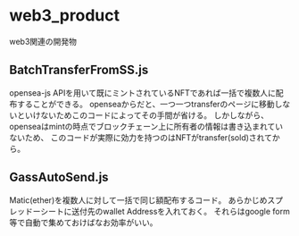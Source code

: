 # web3_product
web3関連の開発物

## BatchTransferFromSS.js
opensea-js APIを用いて既にミントされているNFTであれば一括で複数人に配布することができる。
openseaからだと、一つ一つtransferのページに移動しないといけないためこのコードによってその手間が省ける。
しかしながら、openseaはmintの時点でブロックチェーン上に所有者の情報は書き込まれていないため、
このコードが実際に効力を持つのはNFTがtransfer(sold)されてから。

## GassAutoSend.js
Matic(ether)を複数人に対して一括で同じ額配布するコード。
あらかじめスプレッドーシートに送付先のwallet Addressを入れておく。
それらはgoogle form等で自動で集めておけばなお効率がいい。

